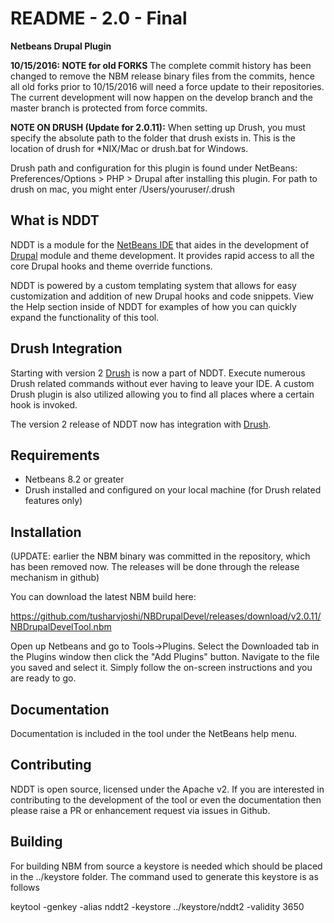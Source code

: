 README - 2.0 - Final
====================

**Netbeans Drupal Plugin**

**10/15/2016: NOTE for old FORKS**
The complete commit history has been changed to remove the NBM release binary files from the commits, hence all old forks prior to 10/15/2016 will need a force update to their repositories.  The current development will now happen on the develop branch and the master branch is protected from force commits.

**NOTE ON DRUSH (Update for 2.0.11):** When setting up Drush, you must specify the absolute path to the folder
that drush exists in. This is the location of drush for *NIX/Mac or drush.bat for Windows.

Drush path and configuration for this plugin is found under NetBeans: Preferences/Options > PHP > Drupal after installing this plugin.  For path to drush on mac, you might enter /Users/youruser/.drush


What is NDDT
------------

NDDT is a module for the [NetBeans IDE][1] that aides in the development of [Drupal][2] module and
theme development. It provides rapid access to all the core Drupal hooks and theme override functions.

NDDT is powered by a custom templating system that allows for easy customization and addition
of new Drupal hooks and code snippets. View the Help section inside of NDDT for examples of
how you can quickly expand the functionality of this tool.

Drush Integration
-----------------

Starting with version 2 [Drush][3] is now a part of NDDT. Execute numerous Drush related commands
without ever having to leave your IDE. A custom Drush plugin is also utilized allowing you
to find all places where a certain hook is invoked.

The version 2 release of NDDT now has integration with [Drush][3]. 

Requirements
------------

* Netbeans 8.2 or greater
* Drush installed and configured on your local machine (for Drush related features only)

Installation
------------
(UPDATE: earlier the NBM binary was committed in the repository, which has been removed now.  The releases will be done through the release mechanism in github)

You can download the latest NBM build here:

https://github.com/tusharvjoshi/NBDrupalDevel/releases/download/v2.0.11/NBDrupalDevelTool.nbm

Open up Netbeans and go to
Tools->Plugins. Select the Downloaded tab in the Plugins window then click the 
"Add Plugins" button. Navigate to the file you saved and select it. Simply follow the
on-screen instructions and you are ready to go.

Documentation
-------------
Documentation is included in the tool under the NetBeans help menu.

Contributing
------------
NDDT is open source, licensed under the Apache v2. If you are interested in contributing to the
development of the tool or even the documentation then please raise a PR or enhancement 
request via issues in Github.

Building
--------
For building NBM from source a keystore is needed which should be placed in the ../keystore folder.  The command used to generate this keystore is as follows

  keytool -genkey -alias nddt2 -keystore ../keystore/nddt2 -validity 3650

[1]: http://www.netbeans.org
[2]: http://www.drupal.org
[3]: http://www.drupal.org/project/drush

